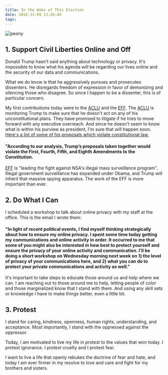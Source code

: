 ```yaml
---
title: In the Wake of This Election
date: 2016-11-09 13:26:49
tags:
---
```

![](/2016/11/peony.jpg "peony")



## 1. Support Civil Liberties Online and Off

Donald Trump hasn't said anything about technology or privacy. It's impossible to know what his agenda will be regarding our lives online and the security of our data and communications.

What we do know is that he aggressively pursues and prosecutes dissenters. He disregards freedom of expression in favor of demonizing and silencing those who disagree. So since I happen to be a dissenter, this is of particular concern.

My first contributions today were to the [ACLU](https://www.aclu.org/) and the [EFF](https://www.eff.org/). The [ACLU](https://www.aclu.org/) is monitoring Trump to make sure that he doesn't act on any of his unconstitutional plans. They have promised to litigate if he tries to move forward with any executive overreach. And since he doesn't seem to know what is within his purview as president, I'm sure that will happen soon. [Here's a list of some of his proposals which violate constitutional law.](https://medium.com/acluelection2016/donald-trump-a-one-man-constitutional-crisis-9f7345e9d376#.40fb4e7ty)
#### "According to our analysis, Trump’s proposals taken together would violate the First, Fourth, Fifth, and Eighth Amendments to the Constitution.


<!-- ![](/2016/11/seeyouincourt.png "ACLU on Trump") -->


[EFF](https://www.eff.org/) is "leading the fight against NSA's illegal mass surveillance program". Illegal government surveillance has expanded under Obama, and Trump will inherit that massive spying apparatus. The work of the EFF is more important than ever.

<!-- ![](/2016/11/eff.png "EFF on Patriot Act") -->


## 2. Do What I Can

I scheduled a workshop to talk about online privacy with my staff at the office. This is the email I wrote them:
#### "In light of recent political events, I find myself thinking strategically about how to ensure my online privacy. I spent some time today getting my communications and online activity in order. It occurred to me that some of you might also be interested in how best to protect yourself and ensure the privacy of your online activity and communication. I'll be doing a short workshop on Wednesday morning next week on 1) the level of privacy of your communications here, and 2) what you can do to protect your private communications and activity as well."

It's important to take steps to educate those around us and help where we can. I am reaching out to those around me to help, letting people of color and those marginalized know that I stand with them. And using any skill sets or knowledge I have to make things better, even a little bit.

## 3. Protest

I stand for caring, kindness, openness, human rights, understanding, and acceptance. Most importantly, I stand with the oppressed against the oppressor.

Today, I am motivated to live my life in protest to the values that won today. I protest ignorance. I protest cruelty and I protest fear.

I want to live a life that openly rebukes the doctrine of fear and hate, and today I am ever firmer in my resolve to love and care and fight for my brothers and sisters.
